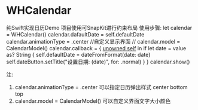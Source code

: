 # WHCalendar
纯Swift实现日历Demo
项目使用可SnapKit进行约束布局
使用步骤:
let calendar = WHCalendar()
        calendar.dafaultDate = self.defaultDate
        calendar.animationType = .center
        //自定义显示界面
//        calendar.model = CalendarModel()
        calendar.callback = { [unowned self](value) in
            if let date = value as? String {
                self.defaultDate = dateFromFormat(date: date)
                self.dateButton.setTitle("设置日期: \(date)", for: .normal)
            }
        }
        calendar.show()
     
     
 注:
 1. calendar.animationType = .center  可以指定日历弹出样式  center  bottom  top
 2. calendar.model = CalendarModel() 可以自定义界面文字大小颜色

